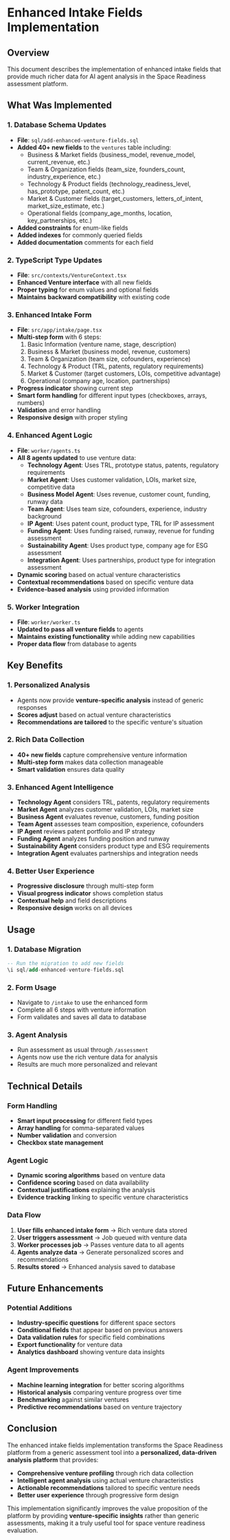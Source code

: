 # Enhanced Intake Fields Implementation

## Overview
This document describes the implementation of enhanced intake fields that provide much richer data for AI agent analysis in the Space Readiness assessment platform.

## What Was Implemented

### 1. Database Schema Updates
- **File**: `sql/add-enhanced-venture-fields.sql`
- **Added 40+ new fields** to the `ventures` table including:
  - Business & Market fields (business_model, revenue_model, current_revenue, etc.)
  - Team & Organization fields (team_size, founders_count, industry_experience, etc.)
  - Technology & Product fields (technology_readiness_level, has_prototype, patent_count, etc.)
  - Market & Customer fields (target_customers, letters_of_intent, market_size_estimate, etc.)
  - Operational fields (company_age_months, location, key_partnerships, etc.)
- **Added constraints** for enum-like fields
- **Added indexes** for commonly queried fields
- **Added documentation** comments for each field

### 2. TypeScript Type Updates
- **File**: `src/contexts/VentureContext.tsx`
- **Enhanced Venture interface** with all new fields
- **Proper typing** for enum values and optional fields
- **Maintains backward compatibility** with existing code

### 3. Enhanced Intake Form
- **File**: `src/app/intake/page.tsx`
- **Multi-step form** with 6 steps:
  1. Basic Information (venture name, stage, description)
  2. Business & Market (business model, revenue, customers)
  3. Team & Organization (team size, cofounders, experience)
  4. Technology & Product (TRL, patents, regulatory requirements)
  5. Market & Customer (target customers, LOIs, competitive advantage)
  6. Operational (company age, location, partnerships)
- **Progress indicator** showing current step
- **Smart form handling** for different input types (checkboxes, arrays, numbers)
- **Validation** and error handling
- **Responsive design** with proper styling

### 4. Enhanced Agent Logic
- **File**: `worker/agents.ts`
- **All 8 agents updated** to use venture data:
  - **Technology Agent**: Uses TRL, prototype status, patents, regulatory requirements
  - **Market Agent**: Uses customer validation, LOIs, market size, competitive data
  - **Business Model Agent**: Uses revenue, customer count, funding, runway data
  - **Team Agent**: Uses team size, cofounders, experience, industry background
  - **IP Agent**: Uses patent count, product type, TRL for IP assessment
  - **Funding Agent**: Uses funding raised, runway, revenue for funding assessment
  - **Sustainability Agent**: Uses product type, company age for ESG assessment
  - **Integration Agent**: Uses partnerships, product type for integration assessment
- **Dynamic scoring** based on actual venture characteristics
- **Contextual recommendations** based on specific venture data
- **Evidence-based analysis** using provided information

### 5. Worker Integration
- **File**: `worker/worker.ts`
- **Updated to pass all venture fields** to agents
- **Maintains existing functionality** while adding new capabilities
- **Proper data flow** from database to agents

## Key Benefits

### 1. **Personalized Analysis**
- Agents now provide **venture-specific analysis** instead of generic responses
- **Scores adjust** based on actual venture characteristics
- **Recommendations are tailored** to the specific venture's situation

### 2. **Rich Data Collection**
- **40+ new fields** capture comprehensive venture information
- **Multi-step form** makes data collection manageable
- **Smart validation** ensures data quality

### 3. **Enhanced Agent Intelligence**
- **Technology Agent** considers TRL, patents, regulatory requirements
- **Market Agent** analyzes customer validation, LOIs, market size
- **Business Agent** evaluates revenue, customers, funding position
- **Team Agent** assesses team composition, experience, cofounders
- **IP Agent** reviews patent portfolio and IP strategy
- **Funding Agent** analyzes funding position and runway
- **Sustainability Agent** considers product type and ESG requirements
- **Integration Agent** evaluates partnerships and integration needs

### 4. **Better User Experience**
- **Progressive disclosure** through multi-step form
- **Visual progress indicator** shows completion status
- **Contextual help** and field descriptions
- **Responsive design** works on all devices

## Usage

### 1. **Database Migration**
```sql
-- Run the migration to add new fields
\i sql/add-enhanced-venture-fields.sql
```

### 2. **Form Usage**
- Navigate to `/intake` to use the enhanced form
- Complete all 6 steps with venture information
- Form validates and saves all data to database

### 3. **Agent Analysis**
- Run assessment as usual through `/assessment`
- Agents now use the rich venture data for analysis
- Results are much more personalized and relevant

## Technical Details

### Form Handling
- **Smart input processing** for different field types
- **Array handling** for comma-separated values
- **Number validation** and conversion
- **Checkbox state management**

### Agent Logic
- **Dynamic scoring algorithms** based on venture data
- **Confidence scoring** based on data availability
- **Contextual justifications** explaining the analysis
- **Evidence tracking** linking to specific venture characteristics

### Data Flow
1. **User fills enhanced intake form** → Rich venture data stored
2. **User triggers assessment** → Job queued with venture data
3. **Worker processes job** → Passes venture data to all agents
4. **Agents analyze data** → Generate personalized scores and recommendations
5. **Results stored** → Enhanced analysis saved to database

## Future Enhancements

### Potential Additions
- **Industry-specific questions** for different space sectors
- **Conditional fields** that appear based on previous answers
- **Data validation rules** for specific field combinations
- **Export functionality** for venture data
- **Analytics dashboard** showing venture data insights

### Agent Improvements
- **Machine learning integration** for better scoring algorithms
- **Historical analysis** comparing venture progress over time
- **Benchmarking** against similar ventures
- **Predictive recommendations** based on venture trajectory

## Conclusion

The enhanced intake fields implementation transforms the Space Readiness platform from a generic assessment tool into a **personalized, data-driven analysis platform** that provides:

- **Comprehensive venture profiling** through rich data collection
- **Intelligent agent analysis** using actual venture characteristics  
- **Actionable recommendations** tailored to specific venture needs
- **Better user experience** through progressive form design

This implementation significantly improves the value proposition of the platform by providing **venture-specific insights** rather than generic assessments, making it a truly useful tool for space venture readiness evaluation.
